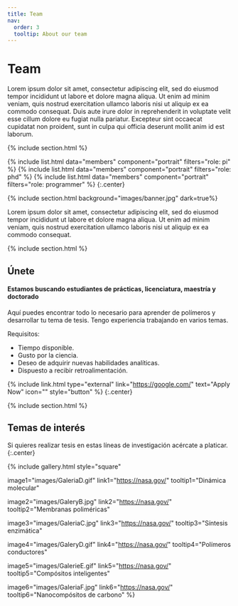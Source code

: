 ```yaml
---
title: Team
nav:
  order: 3
  tooltip: About our team
---
```


# <i class="fas fa-users"></i>Team

Lorem ipsum dolor sit amet, consectetur adipiscing elit, sed do eiusmod tempor incididunt ut labore et dolore magna aliqua.
Ut enim ad minim veniam, quis nostrud exercitation ullamco laboris nisi ut aliquip ex ea commodo consequat.
Duis aute irure dolor in reprehenderit in voluptate velit esse cillum dolore eu fugiat nulla pariatur.
Excepteur sint occaecat cupidatat non proident, sunt in culpa qui officia deserunt mollit anim id est laborum.

{% include section.html %}

{%
  include list.html
  data="members"
  component="portrait"
  filters="role: pi"
%}
{%
  include list.html
  data="members"
  component="portrait"
  filters="role: phd"
%}
{%
  include list.html
  data="members"
  component="portrait"
  filters="role: programmer"
%}
{:.center}

{% include section.html background="images/banner.jpg" dark=true%}

Lorem ipsum dolor sit amet, consectetur adipiscing elit, sed do eiusmod tempor incididunt ut labore et dolore magna aliqua.
Ut enim ad minim veniam, quis nostrud exercitation ullamco laboris nisi ut aliquip ex ea commodo consequat.

{% include section.html %}

## Únete

#### Estamos buscando estudiantes de prácticas, licenciatura, maestría y doctorado

Aquí puedes encontrar todo lo necesario para aprender de polímeros y desarrollar tu tema de tesis. Tengo experiencia trabajando en varios temas.

Requisitos:
- Tiempo disponible.
- Gusto por la ciencia.
- Deseo de adquirir nuevas habilidades analíticas.
- Dispuesto a recibir retroalimentación.

{% include link.html type="external" link="https://google.com/" text="Apply Now" icon="" style="button" %}
{:.center}

{% include section.html %}

## Temas de interés

Si quieres realizar tesis en estas líneas de investigación acércate a platicar.
{:.center}

{%
  include gallery.html
  style="square"

  image1="images/GaleriaD.gif"
  link1="https://nasa.gov/"
  tooltip1="Dinámica molecular"

  image2="images/GaleryB.jpg"
  link2="https://nasa.gov/"
  tooltip2="Membranas poliméricas"

  image3="images/GaleriaC.jpg"
  link3="https://nasa.gov/"
  tooltip3="Síntesis enzimática"

  image4="images/GaleryD.gif"
  link4="https://nasa.gov/"
  tooltip4="Polímeros conductores"

  image5="images/GalerieE.gif"
  link5="https://nasa.gov/"
  tooltip5="Compósitos inteligentes"

  image6="images/GaleriaF.jpg"
  link6="https://nasa.gov/"
  tooltip6="Nanocompósitos de carbono"
%}

